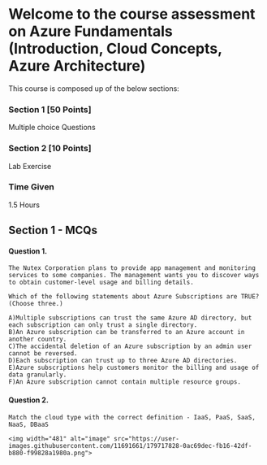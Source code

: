 # Welcome to the course assessment on Azure Fundamentals (Introduction, Cloud Concepts, Azure Architecture)

This course is composed up of the below sections:

### Section 1 [50 Points]
Multiple choice Questions

### Section 2 [10 Points]
Lab Exercise

### Time Given
1.5 Hours

## Section 1 - MCQs

#### Question 1.

```
The Nutex Corporation plans to provide app management and monitoring services to some companies. The management wants you to discover ways to obtain customer-level usage and billing details.

Which of the following statements about Azure Subscriptions are TRUE? (Choose three.)

A)Multiple subscriptions can trust the same Azure AD directory, but each subscription can only trust a single directory.
B)An Azure subscription can be transferred to an Azure account in another country.
C)The accidental deletion of an Azure subscription by an admin user cannot be reversed.
D)Each subscription can trust up to three Azure AD directories.
E)Azure subscriptions help customers monitor the billing and usage of data granularly.
F)An Azure subscription cannot contain multiple resource groups.
```
#### Question 2.

```
Match the cloud type with the correct definition - IaaS, PaaS, SaaS, NaaS, DBaaS

<img width="481" alt="image" src="https://user-images.githubusercontent.com/11691661/179717828-0ac69dec-fb16-42df-b880-f99828a1980a.png">

```
